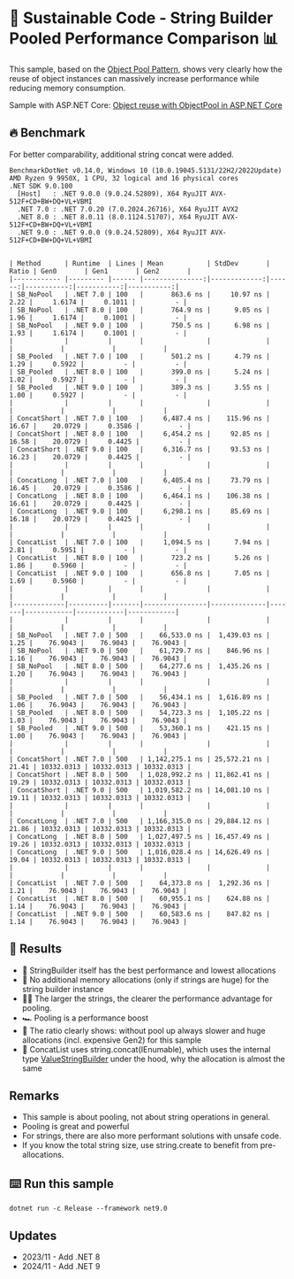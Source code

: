 # 🌳 Sustainable Code - String Builder Pooled Performance Comparison 📊

This sample, based on the [Object Pool Pattern](https://docs.microsoft.com/dotnet/api/microsoft.extensions.objectpool.objectpool-1?view=dotnet-plat-ext-5.0&WT.mc_id=DT-MVP-5001507), shows very clearly how the reuse of object instances can massively increase performance while reducing memory consumption.

Sample with ASP.NET Core: [Object reuse with ObjectPool in ASP.NET Core](https://docs.microsoft.com/aspnet/core/performance/objectpool?view=aspnetcore-5.0&WT.mc_id=DT-MVP-5001507)

## 🔥 Benchmark

For better comparability, additional string concat were added.

```shell
BenchmarkDotNet v0.14.0, Windows 10 (10.0.19045.5131/22H2/2022Update)
AMD Ryzen 9 9950X, 1 CPU, 32 logical and 16 physical cores
.NET SDK 9.0.100
  [Host]   : .NET 9.0.0 (9.0.24.52809), X64 RyuJIT AVX-512F+CD+BW+DQ+VL+VBMI
  .NET 7.0 : .NET 7.0.20 (7.0.2024.26716), X64 RyuJIT AVX2
  .NET 8.0 : .NET 8.0.11 (8.0.1124.51707), X64 RyuJIT AVX-512F+CD+BW+DQ+VL+VBMI
  .NET 9.0 : .NET 9.0.0 (9.0.24.52809), X64 RyuJIT AVX-512F+CD+BW+DQ+VL+VBMI


| Method      | Runtime  | Lines | Mean           | StdDev       | Ratio | Gen0       | Gen1       | Gen2       |
|------------ |--------- |------ |---------------:|-------------:|------:|-----------:|-----------:|-----------:|
| SB_NoPool   | .NET 7.0 | 100   |       863.6 ns |     10.97 ns |  2.22 |     1.6174 |     0.1011 |          - |
| SB_NoPool   | .NET 8.0 | 100   |       764.9 ns |      9.05 ns |  1.96 |     1.6174 |     0.1001 |          - |
| SB_NoPool   | .NET 9.0 | 100   |       750.5 ns |      6.98 ns |  1.93 |     1.6174 |     0.1001 |          - |
|             |          |       |                |              |       |            |            |            |
| SB_Pooled   | .NET 7.0 | 100   |       501.2 ns |      4.79 ns |  1.29 |     0.5922 |          - |          - |
| SB_Pooled   | .NET 8.0 | 100   |       399.0 ns |      5.24 ns |  1.02 |     0.5927 |          - |          - |
| SB_Pooled   | .NET 9.0 | 100   |       389.3 ns |      3.55 ns |  1.00 |     0.5927 |          - |          - |
|             |          |       |                |              |       |            |            |            |
| ConcatShort | .NET 7.0 | 100   |     6,487.4 ns |    115.96 ns | 16.67 |    20.0729 |     0.3586 |          - |
| ConcatShort | .NET 8.0 | 100   |     6,454.2 ns |     92.85 ns | 16.58 |    20.0729 |     0.4425 |          - |
| ConcatShort | .NET 9.0 | 100   |     6,316.7 ns |     93.53 ns | 16.23 |    20.0729 |     0.4425 |          - |
|             |          |       |                |              |       |            |            |            |
| ConcatLong  | .NET 7.0 | 100   |     6,405.4 ns |     73.79 ns | 16.45 |    20.0729 |     0.3586 |          - |
| ConcatLong  | .NET 8.0 | 100   |     6,464.1 ns |    106.38 ns | 16.61 |    20.0729 |     0.4425 |          - |
| ConcatLong  | .NET 9.0 | 100   |     6,298.1 ns |     85.69 ns | 16.18 |    20.0729 |     0.4425 |          - |
|             |          |       |                |              |       |            |            |            |
| ConcatList  | .NET 7.0 | 100   |     1,094.5 ns |      7.94 ns |  2.81 |     0.5951 |          - |          - |
| ConcatList  | .NET 8.0 | 100   |       723.2 ns |      5.26 ns |  1.86 |     0.5960 |          - |          - |
| ConcatList  | .NET 9.0 | 100   |       656.8 ns |      7.05 ns |  1.69 |     0.5960 |          - |          - |
|             |          |       |                |              |       |            |            |            |
|-------------|----------|-------|----------------|--------------|-------|------------|------------|------------|
|             |          |       |                |              |       |            |            |            |
| SB_NoPool   | .NET 7.0 | 500   |    66,533.0 ns |  1,439.03 ns |  1.25 |    76.9043 |    76.9043 |    76.9043 |
| SB_NoPool   | .NET 9.0 | 500   |    61,729.7 ns |    846.96 ns |  1.16 |    76.9043 |    76.9043 |    76.9043 |
| SB_NoPool   | .NET 8.0 | 500   |    64,277.6 ns |  1,435.26 ns |  1.20 |    76.9043 |    76.9043 |    76.9043 |
|             |          |       |                |              |       |            |            |            |
| SB_Pooled   | .NET 7.0 | 500   |    56,434.1 ns |  1,616.89 ns |  1.06 |    76.9043 |    76.9043 |    76.9043 |
| SB_Pooled   | .NET 8.0 | 500   |    54,723.3 ns |  1,105.22 ns |  1.03 |    76.9043 |    76.9043 |    76.9043 |
| SB_Pooled   | .NET 9.0 | 500   |    53,360.1 ns |    421.15 ns |  1.00 |    76.9043 |    76.9043 |    76.9043 |
|             |          |       |                |              |       |            |            |            |
| ConcatShort | .NET 7.0 | 500   | 1,142,275.1 ns | 25,572.21 ns | 21.41 | 10332.0313 | 10332.0313 | 10332.0313 |
| ConcatShort | .NET 8.0 | 500   | 1,028,992.2 ns | 11,862.41 ns | 19.29 | 10332.0313 | 10332.0313 | 10332.0313 |
| ConcatShort | .NET 9.0 | 500   | 1,019,582.2 ns | 14,081.10 ns | 19.11 | 10332.0313 | 10332.0313 | 10332.0313 |
|             |          |       |                |              |       |            |            |            |
| ConcatLong  | .NET 7.0 | 500   | 1,166,315.0 ns | 29,884.12 ns | 21.86 | 10332.0313 | 10332.0313 | 10332.0313 |
| ConcatLong  | .NET 8.0 | 500   | 1,027,497.5 ns | 16,457.49 ns | 19.26 | 10332.0313 | 10332.0313 | 10332.0313 |
| ConcatLong  | .NET 9.0 | 500   | 1,016,028.4 ns | 14,626.49 ns | 19.04 | 10332.0313 | 10332.0313 | 10332.0313 |
|             |          |       |                |              |       |            |            |            |
| ConcatList  | .NET 7.0 | 500   |    64,373.8 ns |  1,292.36 ns |  1.21 |    76.9043 |    76.9043 |    76.9043 |
| ConcatList  | .NET 8.0 | 500   |    60,955.1 ns |    624.88 ns |  1.14 |    76.9043 |    76.9043 |    76.9043 |
| ConcatList  | .NET 9.0 | 500   |    60,583.6 ns |    847.82 ns |  1.14 |    76.9043 |    76.9043 |    76.9043 |
```

## 🏁 Results

- 🔋 StringBuilder itself has the best performance and lowest allocations
- 🐏 No additional memory allocations (only if strings are huge) for the string builder instance
- 🏃‍♀️ The larger the strings, the clearer the performance advantage for pooling.
- 🏎️ Pooling is a performance boost
- 🚀 The ratio clearly shows: without pool up always slower and huge allocations (incl. expensive Gen2) for this sample
- 🎒 ConcatList uses string.concat(IEnumable), which uses the internal type [ValueStringBuilder](https://github.com/dotnet/runtime/blob/46a3bfeffec2fb6b33bfd152d33f33b544e401c9/src/libraries/System.Private.CoreLib/src/System/String.Manipulation.cs#L193) under the hood, why the allocation is almost the same

## Remarks

- This sample is about pooling, not about string operations in general.
- Pooling is great and powerful
- For strings, there are also more performant solutions with unsafe code.
- If you know the total string size, use string.create to benefit from pre-allocations.

## ⌨️ Run this sample

```shell
dotnet run -c Release --framework net9.0
```

## Updates

- 2023/11 - Add .NET 8
- 2024/11 - Add .NET 9
